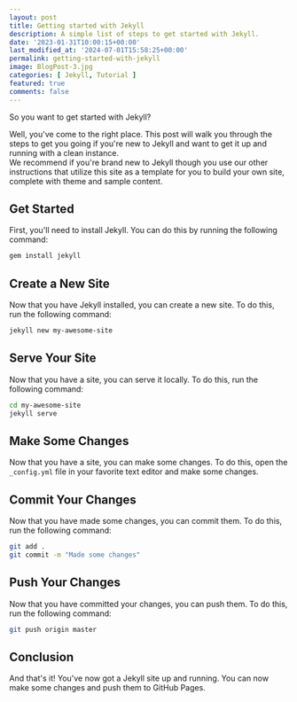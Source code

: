 ```yaml
---
layout: post
title: Getting started with Jekyll
description: A simple list of steps to get started with Jekyll. 
date: '2023-01-31T10:00:15+00:00'
last_modified_at: '2024-07-01T15:58:25+00:00'
permalink: getting-started-with-jekyll
image: BlogPost-3.jpg
categories: [ Jekyll, Tutorial ]
featured: true
comments: false 
---
```

So you want to get started with Jekyll? 

Well, you've come to the right place. This post will walk you through the steps to get you going if you're new to Jekyll and want to get it up and running with a clean instance.  
We recommend if you're brand new to Jekyll though you use our other instructions that utilize this site as a template for you to build your own site, complete with theme and sample content.  

## Get Started

First, you'll need to install Jekyll. You can do this by running the following command:

```bash
gem install jekyll
```

## Create a New Site

Now that you have Jekyll installed, you can create a new site. To do this, run the following command:

```bash
jekyll new my-awesome-site
```

## Serve Your Site

Now that you have a site, you can serve it locally. To do this, run the following command:

```bash
cd my-awesome-site
jekyll serve
```

## Make Some Changes

Now that you have a site, you can make some changes. To do this, open the `_config.yml` file in your favorite text editor and make some changes.

## Commit Your Changes

Now that you have made some changes, you can commit them. To do this, run the following command:

```bash
git add .
git commit -m "Made some changes"
```

## Push Your Changes

Now that you have committed your changes, you can push them. To do this, run the following command:

```bash
git push origin master
``` 

## Conclusion

And that's it! You've now got a Jekyll site up and running. You can now make some changes and push them to GitHub Pages.
